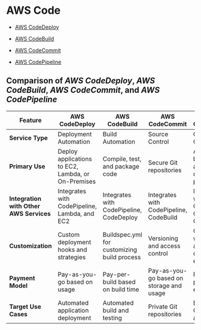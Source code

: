 # AWS Code

- [AWS CodeDeploy](aws_code/aws_code_deploy.md)

- [AWS CodeBuild](aws_code/aws_code_build.md)

- [AWS CodeCommit](aws_code/aws_code_commit.md)

- [AWS CodePipeline](aws_code/aws_code_pipeline.md)

## Comparison of *AWS CodeDeploy*, *AWS CodeBuild*, *AWS CodeCommit*, and *AWS CodePipeline*

| Feature                         | **AWS CodeDeploy**                | **AWS CodeBuild**                 | **AWS CodeCommit**                | **AWS CodePipeline**               |
|----------------------------------|-----------------------------------|-----------------------------------|-----------------------------------|------------------------------------|
| **Service Type**                 | Deployment Automation             | Build Automation                  | Source Control                    | CI/CD Orchestration                |
| **Primary Use**                  | Deploy applications to EC2, Lambda, or On-Premises | Compile, test, and package code | Secure Git repositories           | Automate build, test, and deployment pipeline |
| **Integration with Other AWS Services** | Integrates with CodePipeline, Lambda, and EC2 | Integrates with CodePipeline, CodeDeploy | Integrates with CodePipeline, CodeBuild | Integrates with CodeCommit, CodeBuild, CodeDeploy |
| **Customization**                | Custom deployment hooks and strategies | Buildspec.yml for customizing build process | Versioning and access control | Custom workflows and conditional execution |
| **Payment Model**                | Pay-as-you-go based on usage      | Pay-per-build based on build time | Pay-as-you-go based on storage and usage | Pay-per-pipeline execution         |
| **Target Use Cases**             | Automated application deployment | Automated build and testing       | Private Git repositories          | End-to-end CI/CD automation        |
